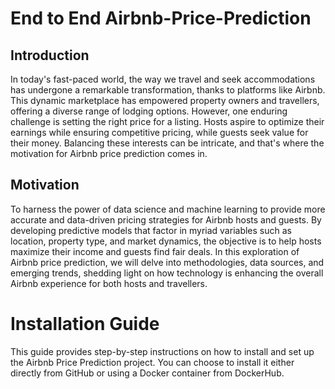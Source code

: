 # End to End Airbnb-Price-Prediction 

## Introduction
In today's fast-paced world, the way we travel and seek accommodations has undergone a remarkable transformation, thanks to platforms like Airbnb. This dynamic marketplace has empowered property owners and travellers, offering a diverse range of lodging options. However, one enduring challenge is setting the right price for a listing. Hosts aspire to optimize their earnings while ensuring competitive pricing, while guests seek value for their money. Balancing these interests can be intricate, and that's where the motivation for Airbnb price prediction comes in.

## Motivation 
To harness the power of data science and machine learning to provide more accurate and data-driven pricing strategies for Airbnb hosts and guests. By developing predictive models that factor in myriad variables such as location, property type, and market dynamics, the objective is to help hosts maximize their income and guests find fair deals. In this exploration of Airbnb price prediction, we will delve into methodologies, data sources, and emerging trends, shedding light on how technology is enhancing the overall Airbnb experience for both hosts and travellers.


# Installation Guide

This guide provides step-by-step instructions on how to install and set up the Airbnb Price Prediction project. You can choose to install it either directly from GitHub or using a Docker container from DockerHub.
